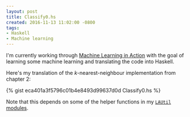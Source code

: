 ```yaml
---
layout: post
title: Classify0.hs
created: 2016-11-13 11:02:00 -0800
tags:
- Haskell
- Machine learning
---
```


I'm currently working through [Machine Learning in Action][mlinaction] with the
goal of learning some machine learning and translating the code into Haskell.

Here's my translation of the _k_-nearest-neighbour implementation from chapter
2:

{% gist eca401a3f5796c01b4e8493d99637d0d Classify0.hs %}

Note that this depends on some of the helper functions in my
[`LAUtil` modules][lautil].

[lautil]: https://github.com/rcook/machinelearninginaction/tree/p-rcook-scratch/knn/lib
[mlinaction]: https://www.manning.com/books/machine-learning-in-action
